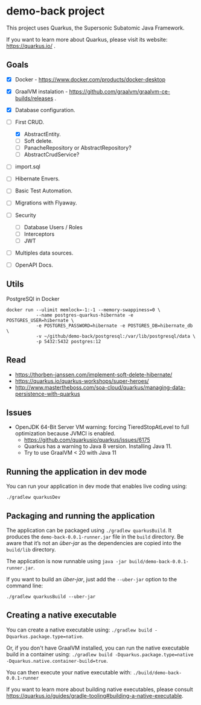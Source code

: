 # demo-back project

This project uses Quarkus, the Supersonic Subatomic Java Framework.

If you want to learn more about Quarkus, please visit its website: https://quarkus.io/ .


## Goals
- [X] Docker - https://www.docker.com/products/docker-desktop
- [X] GraalVM instalation - https://github.com/graalvm/graalvm-ce-builds/releases .
- [X] Database configuration.
- [ ] First CRUD.
  - [X] AbstractEntity.
  - [ ] Soft delete.
  - [ ] PanacheRepository or AbstractRepository?
  - [ ] AbstractCrudService?
- [ ] import.sql
- [ ] Hibernate Envers.
- [ ] Basic Test Automation.
- [ ] Migrations with Flyaway.
- [ ] Security
  - [ ] Database Users / Roles
  - [ ] Interceptors
  - [ ] JWT
- [ ] Multiples data sources.
- [ ] OpenAPI Docs.


## Utils

PostgreSQl in Docker

```shell script
docker run --ulimit memlock=-1:-1 --memory-swappiness=0 \
           --name postgres-quarkus-hibernate -e POSTGRES_USER=hibernate \
           -e POSTGRES_PASSWORD=hibernate -e POSTGRES_DB=hibernate_db \
           -v ~/github/demo-back/postgresql:/var/lib/postgresql/data \
           -p 5432:5432 postgres:12
```

## Read
- https://thorben-janssen.com/implement-soft-delete-hibernate/
- https://quarkus.io/quarkus-workshops/super-heroes/
- http://www.mastertheboss.com/soa-cloud/quarkus/managing-data-persistence-with-quarkus

## Issues
- OpenJDK 64-Bit Server VM warning: forcing TieredStopAtLevel to full optimization because JVMCI is enabled.
  - https://github.com/quarkusio/quarkus/issues/6175
  - Quarkus has a warning to Java 8 version. Installing Java 11.
  - Try to use GraalVM < 20 with Java 11

## Running the application in dev mode

You can run your application in dev mode that enables live coding using:
```
./gradlew quarkusDev
```

## Packaging and running the application

The application can be packaged using `./gradlew quarkusBuild`.
It produces the `demo-back-0.0.1-runner.jar` file in the `build` directory.
Be aware that it’s not an _über-jar_ as the dependencies are copied into the `build/lib` directory.

The application is now runnable using `java -jar build/demo-back-0.0.1-runner.jar`.

If you want to build an _über-jar_, just add the `--uber-jar` option to the command line:
```
./gradlew quarkusBuild --uber-jar
```

## Creating a native executable

You can create a native executable using: `./gradlew build -Dquarkus.package.type=native`.

Or, if you don't have GraalVM installed, you can run the native executable build in a container using: `./gradlew build -Dquarkus.package.type=native -Dquarkus.native.container-build=true`.

You can then execute your native executable with: `./build/demo-back-0.0.1-runner`

If you want to learn more about building native executables, please consult https://quarkus.io/guides/gradle-tooling#building-a-native-executable.